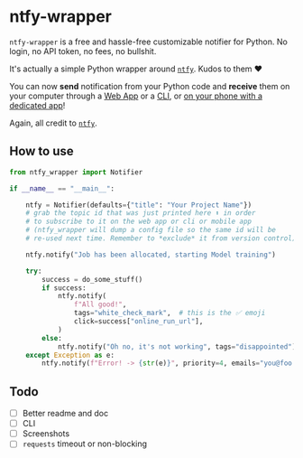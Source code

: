# ntfy-wrapper

`ntfy-wrapper` is a free and hassle-free customizable notifier for Python. No login, no API token, no fees, no bullshit.

It's actually a simple Python wrapper around [`ntfy`](https://ntfy.sh). Kudos to them ❤️

You can now **send** notification from your Python code and **receive** them on your computer through a [Web App](https://ntfy.sh/app) or a [CLI](https://ntfy.sh/docs/subscribe/cli/), or [on your phone with a dedicated app](https://ntfy.sh/docs/subscribe/phone/)!

Again, all credit to [`ntfy`](https://ntfy.sh).

## How to use

```python
from ntfy_wrapper import Notifier

if __name__ == "__main__":

    ntfy = Notifier(defaults={"title": "Your Project Name"})
    # grab the topic id that was just printed here ⬆️ in order
    # to subscribe to it on the web app or cli or mobile app
    # (ntfy_wrapper will dump a config file so the same id will be
    # re-used next time. Remember to *exclude* it from version control)

    ntfy.notify("Job has been allocated, starting Model training")

    try:
        success = do_some_stuff()
        if success:
            ntfy.notify(
                f"All good!",
                tags="white_check_mark",  # this is the ✅ emoji
                click=success["online_run_url"],
            )
        else:
            ntfy.notify("Oh no, it's not working", tags="disappointed")
    except Exception as e:
        ntfy.notify(f"Error! -> {str(e)}", priority=4, emails="you@foo.bar")
```

## Todo

* [ ] Better readme and doc
* [ ] CLI
* [ ] Screenshots
* [ ] `requests` timeout or non-blocking
